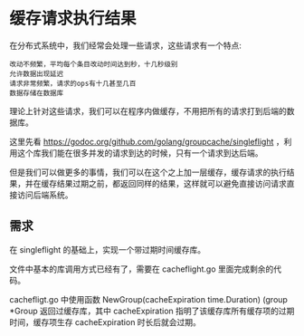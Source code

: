 # 缓存请求执行结果
在分布式系统中，我们经常会处理一些请求，这些请求有一个特点:

    改动不频繁，平均每个条目改动时间达到秒，十几秒级别
    允许数据出现延迟
    请求非常频繁，请求的ops有十几甚至几百
    数据存储在数据库

理论上针对这些请求，我们可以在程序内做缓存，不用把所有的请求打到后端的数据库。

这里先看 https://godoc.org/github.com/golang/groupcache/singleflight ，利用这个库我们能在很多并发的请求到达的时候，只有一个请求到达后端。

但是我们可以做更多的事情，我们可以在这个之上加一层缓存，缓存请求的执行结果，并在缓存结果过期之前，都返回同样的结果，这样就可以避免直接访问请求直接访问后端系统。

## 需求
在 singleflight 的基础上，实现一个带过期时间缓存库。

文件中基本的库调用方式已经有了，需要在 cacheflight.go 里面完成剩余的代码。

cachefligt.go 中使用函数 NewGroup(cacheExpiration time.Duration) (group *Group 返回过缓存库，其中 cacheExpiration 指明了该缓存库所有缓存项的过期时间，缓存项生存 cacheExpiration 时长后就会过期。
